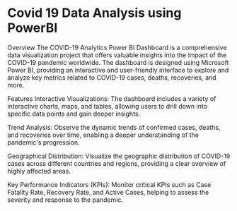 # Covid 19 Data Analysis using PowerBI
 Overview
The COVID-19 Analytics Power BI Dashboard is a comprehensive data visualization project that offers valuable insights into the impact of the COVID-19 pandemic worldwide. The dashboard is designed using Microsoft Power BI, providing an interactive and user-friendly interface to explore and analyze key metrics related to COVID-19 cases, deaths, recoveries, and more.


Features
Interactive Visualizations: The dashboard includes a variety of interactive charts, maps, and tables, allowing users to drill down into specific data points and gain deeper insights.


Trend Analysis:
Observe the dynamic trends of confirmed cases, deaths, and recoveries over time, enabling a deeper understanding of the pandemic's progression.


Geographical Distribution:
Visualize the geographic distribution of COVID-19 cases across different countries and regions, providing a clear overview of highly affected areas.


Key Performance Indicators (KPIs):
Monitor critical KPIs such as Case Fatality Rate, Recovery Rate, and Active Cases, helping to assess the severity and response to the pandemic.
